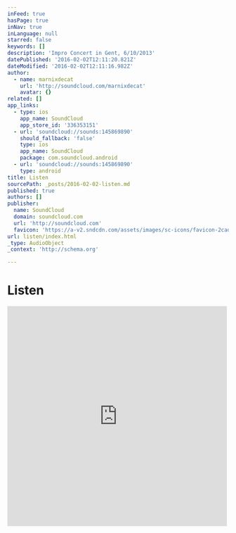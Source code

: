```yaml
---
inFeed: true
hasPage: true
inNav: true
inLanguage: null
starred: false
keywords: []
description: 'Impro Concert in Gent, 6/10/2013'
datePublished: '2016-02-02T12:11:20.821Z'
dateModified: '2016-02-02T12:11:16.982Z'
author:
  - name: marnixdecat
    url: 'http://soundcloud.com/marnixdecat'
    avatar: {}
related: []
app_links:
  - type: ios
    app_name: SoundCloud
    app_store_id: '336353151'
  - url: 'soundcloud://sounds:145869890'
    should_fallback: 'false'
    type: ios
    app_name: SoundCloud
    package: com.soundcloud.android
  - url: 'soundcloud://sounds:145869890'
    type: android
title: Listen
sourcePath: _posts/2016-02-02-listen.md
published: true
authors: []
publisher:
  name: SoundCloud
  domain: soundcloud.com
  url: 'http://soundcloud.com'
  favicon: 'https://a-v2.sndcdn.com/assets/images/sc-icons/favicon-2cadd14b.ico'
url: listen/index.html
_type: AudioObject
_context: 'http://schema.org'

---
```

# Listen

<iframe src="https://cdn.embedly.com/widgets/media.html?src=https%3A%2F%2Fw.soundcloud.com%2Fplayer%2F%3Fvisual%3Dtrue%26url%3Dhttp%253A%252F%252Fapi.soundcloud.com%252Ftracks%252F145869890%26show_artwork%3Dtrue&amp;url=https%3A%2F%2Fsoundcloud.com%2Fmarnixdecat%2Forgax-gent-1o2013&amp;image=http%3A%2F%2Fi1.sndcdn.com%2Fartworks-000077230224-txk5yj-t500x500.jpg&amp;key=b7d04c9b404c499eba89ee7072e1c4f7&amp;type=text%2Fhtml&amp;schema=soundcloud" width="500" height="500" scrolling="no" frameborder="0" allowfullscreen="allowfullscreen" style=""></iframe>